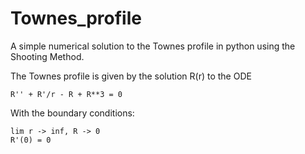 Townes_profile
==============

A simple numerical solution to the Townes profile in python using the 
Shooting Method.

The Townes profile is given by the solution R(r) to the ODE

    R'' + R'/r - R + R**3 = 0

With the boundary conditions:

    lim r -> inf, R -> 0
    R'(0) = 0
